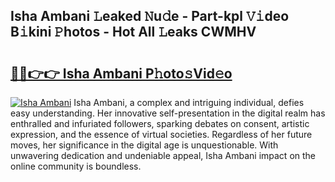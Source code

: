 ## Isha Ambani 𝙻eaked 𝙽u𝚍e - Part-kpl 𝚅𝚒deo B𝚒kini 𝙿hotos - Hot All 𝙻eaks CWMHV

# <h2><a href="http://ld6s4a.urlbe.top/?page=Isha+Ambani">🔗🔗👉👉 Isha Ambani P𝚑oto𝚜Vid𝚎o</a></h2>

[![Isha Ambani](https://i.imgur.com/eBuTRDB.gif)](http://ld6s4a.urlbe.top/?page=Isha+Ambani)
Isha Ambani, a complex and intriguing individual, defies easy understanding. Her innovative self-presentation in the digital realm has enthralled and infuriated followers, sparking debates on consent, artistic expression, and the essence of virtual societies. Regardless of her future moves, her significance in the digital age is unquestionable. With unwavering dedication and undeniable appeal, Isha Ambani impact on the online community is boundless.
